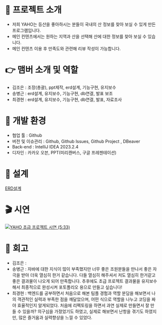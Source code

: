 # 📕 프로젝트 소개
- 저희 YAHO는 등산을 좋아하시는 분들이 국내의 산 정보를 찾아 보실 수 있게 만든 프로그램입니다.
- 메인 컨텐츠에서는 원하는 지역과 산을 선택해 산에 대한 정보를 찾아 보실 수 있습니다.
- 메인 컨텐츠 이용 후 만족도와 관련해 리뷰 작성이 가능합니다.

# 👉 맴버 소개 및 역할
- 김조은 : 조장(총괄), ppt제작, erd설계, 기능구현, 유지보수
- 송병근 : erd설계, 유지보수, 기능구현, db연결, 발표 보조
- 최경현 : erd설계, 유지보수, 기능구현, db연결, 발표, 자료조사

# 🔨 개발 환경
- 협업 툴 : Github
- 버전 및 이슈관리 : Github, Github Issues, Github Project , DBeaver
- Back-end : IntelliJ IDEA 2023.2.4
- 디자인 : 카카오 오븐, PPT(미리캔버스, 구글 프레젠테이션)
# 🔑 설계
[ERD설계](https://cdn.discordapp.com/attachments/1159767925218082839/1169832460754886767/2023-11-03_115303.png?ex=6556d661&is=65446161&hm=cee9a95dedd0b59765f9a19f389301046150ed9e63622ca454dd98fadff7604e&)

# 🎬 시연
[![YAHO 초급 프로젝트 시연 (5:33)](https://img.youtube.com/vi/Tx5_32oVNAg/0.jpg)](https://youtu.be/Tx5_32oVNAg)

# 🧐 회고
- 김조은 :
- 송병근 : 자바에 대한 지식이 많이 부족했지만 너무 좋은 조원분들을 만나서 좋은 자극을 받아 더욱 열심히 한거 같습니다. 다들 열심히 해주셔서 저도 열심히 한거같고 좋은 결과물이 나오게 되어 만족합니다. 추후에도 초급 프로젝트 결과물을 유지보수해서 최종적으로 완성시켜 포토폴리오 용으로 만들고 싶습니다!
- 최경현 : 백엔드를 공부하면서 처음으로 해본 팀플 경험과 역할 분담을 해보면서 나의 객관적인 실력과 부족한 점을 깨달았으며, 어떤 식으로 역할을 나누고 코딩을 짜야 효율적인지 알게되었다. 처음에 리펙토링을 하면서 과연 실제로 만들면서 잘 만들 수 있을까? 의구심을 가졌었기도 하였고, 실제로 해보면서 난항을 겪기도 하였지만, 많은 즐거움과 실력향상을 느낄 수 있었다.

